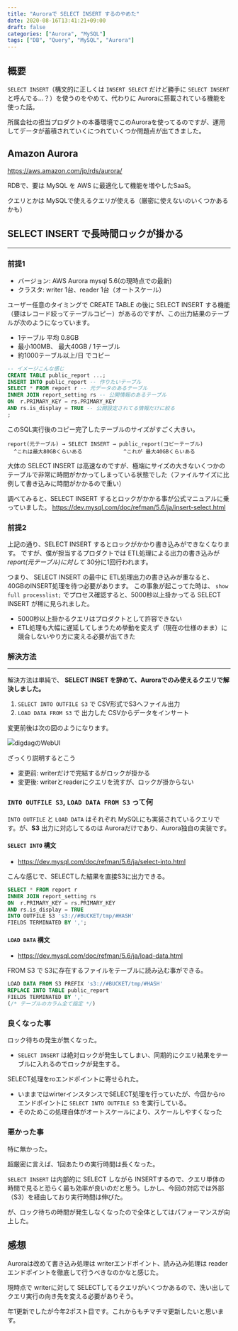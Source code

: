 ```yaml
---
title: "Auroraで SELECT INSERT するのやめた"
date: 2020-08-16T13:41:21+09:00
draft: false
categories: ["Aurora", "MySQL"]
tags: ["DB", "Query", "MySQL", "Aurora"]
---
```


## 概要

`SELECT INSERT`（構文的に正しくは `INSERT SELECT` だけど勝手に `SELECT INSERT`と呼んでる…？）を使うのをやめて、代わりに Auroraに搭載されている機能を使った話。

所属会社の担当プロダクトの本番環境でこのAuroraを使ってるのですが、運用してデータが蓄積されていくにつれていくつか問題点が出てきました。

## Amazon Aurora

https://aws.amazon.com/jp/rds/aurora/

RDBで、要は MySQL を AWS に最適化して機能を増やしたSaaS。

クエリとかは MySQLで使えるクエリが使える（厳密に使えないのいくつかあるかも）

## SELECT INSERT で長時間ロックが掛かる

---

### 前提1

- バージョン: AWS Aurora mysql 5.6(の現時点での最新)
- クラスタ: writer 1台、reader 1台（オートスケール）

ユーザー任意のタイミングで CREATE TABLE の後に SELECT INSERT する機能（要はレコード絞ってテーブルコピー）があるのですが、この出力結果のテーブルが次のようになっています。

- 1テーブル 平均 0.8GB
- 最小100MB、 最大40GB / 1テーブル
- 約1000テーブル以上/日 でコピー

```example.sql
-- イメージこんな感じ
CREATE TABLE public_report ...;
INSERT INTO public_report -- 作りたいテーブル
SELECT * FROM report r -- 元データのあるテーブル
INNER JOIN report_setting rs -- 公開情報のあるテーブル
ON  r.PRIMARY_KEY = rs.PRIMARY_KEY
AND rs.is_display = TRUE -- 公開設定されてる情報だけに絞る
;
```

このSQL実行後のコピー完了したテーブルのサイズがすごく大きい。

```
report(元テーブル) → SELECT INSERT → public_report(コピーテーブル)
  ^これは最大80GBくらいある             ^これが 最大40GBくらいある
```

大体の SELECT INSERT は高速なのですが、極端にサイズの大きないくつかのテーブルで非常に時間がかかってしまっている状態でした（ファイルサイズに比例して書き込みに時間がかかるので重い）

調べてみると、SELECT INSERT するとロックがかかる事が公式マニュアルに乗っていました。
https://dev.mysql.com/doc/refman/5.6/ja/insert-select.html

### 前提2

上記の通り、SELECT INSERT するとロックがかかり書き込みができなくなります。
ですが、僕が担当するプロダクトでは ETL処理による出力の書き込みが *report(元テーブル)に対して* 30分に1回行われます。

つまり、 SELECT INSERT の最中に ETL処理出力の書き込みが重なると、 40GBのINSERT処理を待つ必要があります。
この事象が起こってた時は、 `show full processlist;` でプロセス確認すると、5000秒以上掛かってる SELECT INSERT が稀に見られました。

- 5000秒以上掛かるクエリはプロダクトとして許容できない
- ETL処理も大幅に遅延してしまうため挙動を変えず（現在の仕様のまま）に競合しないやり方に変える必要が出てきた

### 解決方法

---

解決方法は単純で、 **SELECT INSET を辞めて、Auroraでのみ使えるクエリで解決しました。**

1. `SELECT INTO OUTFILE S3` で CSV形式でS3へファイル出力
2. `LOAD DATA FROM S3` で 出力した CSVからデータをインサート

変更前後は次の図のようになります。

![digdagのWebUI](/images/aurora-image-01.png)

ざっくり説明するとこう
- 変更前: writerだけで完結するがロックが掛かる
- 変更後: writerとreaderにクエリを流すが、ロックが掛からない

### `INTO OUTFILE S3`, `LOAD DATA FROM S3` って何

`INTO OUTFILE` と `LOAD DATA` はそれぞれ MySQLにも実装されているクエリです。が、**S3** 出力に対応してるのは Auroraだけであり、Aurora独自の実装です。

#### `SELECT INTO` 構文
  - https://dev.mysql.com/doc/refman/5.6/ja/select-into.html

こんな感じで、SELECTした結果を直接S3に出力できる。

```example.sql
SELECT * FROM report r
INNER JOIN report_setting rs
ON  r.PRIMARY_KEY = rs.PRIMARY_KEY
AND rs.is_display = TRUE
INTO OUTFILE S3 's3://#BUCKET/tmp/#HASH'
FIELDS TERMINATED BY ',';
```

#### `LOAD DATA` 構文
  - https://dev.mysql.com/doc/refman/5.6/ja/load-data.html

FROM S3 で S3に存在するファイルをテーブルに読み込む事ができる。

```example.sql
LOAD DATA FROM S3 PREFIX 's3://#BUCKET/tmp/#HASH'
REPLACE INTO TABLE public_report
FIELDS TERMINATED BY ','
(/* テーブルのカラム全て指定 */)
```


### 良くなった事

ロック待ちの発生が無くなった。
- `SELECT INSERT` は絶対ロックが発生してしまい、同期的にクエリ結果をテーブルに入れるのでロックが発生する。

SELECT処理をroエンドポイントに寄せられた。
- いままではwirterインスタンスでSELECT処理を行っていたが、今回からroエンドポイントに `SELECT INTO OUTFILE S3` を実行している。
- そのためこの処理自体がオートスケールにより、スケールしやすくなった

### 悪かった事

特に無かった。

超厳密に言えば、1回あたりの実行時間は長くなった。

`SELECT INSERT` は内部的に SELECT しながら INSERTするので、クエリ単体の時間で見ると恐らく最も効率が良いのだと思う。しかし、今回の対応では外部（S3）を経由しており実行時間は伸びた。

が、ロック待ちの時間が発生しなくなったので全体としてはパフォーマンスが向上した。


## 感想

Auroraは改めて書き込み処理は writerエンドポイント、読み込み処理は readerエンドポイントを徹底して行うべきなのかなと感じた。

現時点で writerに対して SELECTしてるクエリがいくつかあるので、洗い出してクエリ実行の向き先を変える必要がありそう。

年1更新でしたが今年2ポスト目です。これからもチマチマ更新したいと思います。
